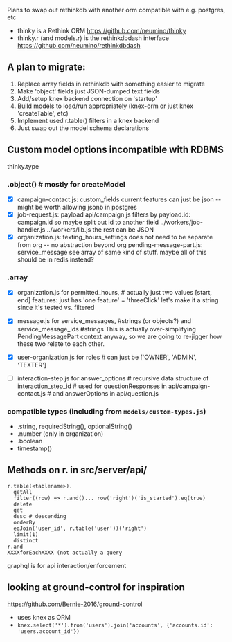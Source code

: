 Plans to swap out rethinkdb with another orm compatible
 with e.g. postgres, etc

* thinky is a Rethink ORM https://github.com/neumino/thinky
* thinky.r (and models.r) is the rethinkdbdash interface
    https://github.com/neumino/rethinkdbdash

## A plan to migrate:

 1. Replace array fields in rethinkdb with something easier to migrate
 2. Make 'object' fields just JSON-dumped text fields
 3. Add/setup knex backend connection on 'startup'
 4. Build models to load/run appropriately (knex-orm or just knex 'createTable', etc)
 4. Implement used r.table() filters in a knex backend
 5. Just swap out the model schema declarations

## Custom model options incompatible with RDBMS

thinky.type

###  .object() # mostly for createModel

 - [X] campaign-contact.js: custom_fields
          current features can just be json -- might be worth allowing jsonb in postgres
 - [X] job-request.js: payload
          api/campaign.js filters by payload.id: campaign.id
          so maybe split out id to another field
          ../workers/job-handler.js
          ../workers/lib.js
          the rest can be JSON
 - [X] organization.js: texting_hours_settings
          does not need to be separate from org -- no abstraction beyond org
          pending-message-part.js: service_message
          see array of same kind of stuff.
          maybe all of this should be in redis instead?

### .array

 - [X] organization.js
          for permitted_hours, # actually just two values [start, end]
          features: just has 'one feature' = 'threeClick'
             let's make it a string since it's tested vs. filtered
 - [X] message.js for service_messages,
                     #strings (or objects?)
                  and service_message_ids
                     #strings
       This is actually over-simplifying PendingMessagePart context
       anyway, so we are going to re-jigger how these two relate to
       each other.

 - [X] user-organization.js for roles
         # can just be  ['OWNER', 'ADMIN', 'TEXTER']
 - [ ] interaction-step.js for answer_options
         # recursive data structure of interaction_step_id
         # used for questionResponses in api/campaign-contact.js
         #      and answerOptions in api/question.js

### compatible types (including from `models/custom-types.js`)
 *  .string, requiredString(), optionalString()
 *  .number (only in organization)
 *  .boolean
 *  timestamp()


## Methods on r. in src/server/api/

```
r.table(<tablename>).
  getAll
  filter((row) => r.and()... row('right')('is_started').eq(true)
  delete
  get
  desc # descending
  orderBy
  eqJoin('user_id', r.table('user'))('right')
  limit(1)
  distinct
r.and
XXXXforEachXXXX (not actually a query
```

graphql is for api interaction/enforcement

## looking at ground-control for inspiration

https://github.com/Bernie-2016/ground-control

* uses knex as ORM
* `knex.select('*').from('users').join('accounts', {'accounts.id': 'users.account_id'})`